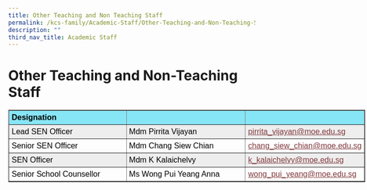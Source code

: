 ```yaml
---
title: Other Teaching and Non Teaching Staff
permalink: /kcs-family/Academic-Staff/Other-Teaching-and-Non-Teaching-Staff/
description: ""
third_nav_title: Academic Staff
---
```

Other Teaching and Non-Teaching Staff
=====================================


<table border="1" style="font-size: 16px; font-style: normal; font-variant-caps: normal; font-weight: 400; letter-spacing: normal; orphans: auto; text-align: start; text-transform: none; white-space: normal; widows: auto; word-spacing: 0px; -webkit-text-size-adjust: auto; -webkit-text-stroke-width: 0px; text-decoration: none; box-sizing: border-box; caret-color: rgb(0, 0, 0); color: rgb(0, 0, 0); font-family: Signika, Arial, sans-serif; width: 728px;"><tbody style="box-sizing: border-box;"><tr style="box-sizing: border-box; background-color: rgb(135, 230, 245);"><td style="box-sizing: border-box; padding: 5px; width: 370.667px;"><span style="box-sizing: border-box; font-family: arial, helvetica, sans-serif;"><strong style="box-sizing: border-box; font-weight: bolder;">Designation</strong></span></td><td style="box-sizing: border-box; padding: 5px; width: 387.333px;"></td><td style="box-sizing: border-box; padding: 5px; width: 15px;"></td></tr><tr style="box-sizing: border-box; background-color: rgb(238, 238, 238);"><td style="box-sizing: border-box; padding: 5px; width: 370.667px;"><span style="box-sizing: border-box; font-family: arial, helvetica, sans-serif;">Lead SEN Officer</span></td><td style="box-sizing: border-box; padding: 5px; width: 387.333px;"><span style="box-sizing: border-box; font-family: arial, helvetica, sans-serif;">Mdm Pirrita Vijayan</span></td><td style="box-sizing: border-box; padding: 5px; width: 15px;"><span style="box-sizing: border-box; font-family: arial, helvetica, sans-serif;"><a href="mailto:pirrita_vijayan@moe.edu.sg" style="box-sizing: border-box; background-color: transparent; cursor: pointer; transition: all 0.25s ease-in-out 0s; color: rgb(128, 56, 61);">pirrita_vijayan@moe.edu.sg</a></span></td></tr><tr style="box-sizing: border-box;"><td style="box-sizing: border-box; padding: 5px; width: 370.667px;"><span style="box-sizing: border-box; font-family: arial, helvetica, sans-serif;">Senior SEN Officer</span></td><td style="box-sizing: border-box; padding: 5px; width: 387.333px;"><span style="box-sizing: border-box; font-family: arial, helvetica, sans-serif;">Mdm Chang Siew Chian</span></td><td style="box-sizing: border-box; padding: 5px; width: 15px;"><a href="mailto:chang_siew_chian@moe.edu.sg" style="box-sizing: border-box; background-color: transparent; cursor: pointer; transition: all 0.25s ease-in-out 0s; color: rgb(128, 56, 61);"><span style="box-sizing: border-box; font-family: arial, helvetica, sans-serif;">chang_siew_chian@moe.edu.sg</span></a></td></tr><tr style="box-sizing: border-box; background-color: rgb(238, 238, 238);"><td style="box-sizing: border-box; padding: 5px; width: 370.667px;"><span style="box-sizing: border-box; font-family: arial, helvetica, sans-serif;">SEN Officer</span></td><td style="box-sizing: border-box; padding: 5px; width: 387.333px;"><span style="box-sizing: border-box; font-family: arial, helvetica, sans-serif;">Mdm K Kalaichelvy</span></td><td style="box-sizing: border-box; padding: 5px; width: 15px;"><a href="mailto:k_kalaichelvy@moe.edu.sg" style="box-sizing: border-box; background-color: transparent; cursor: pointer; transition: all 0.25s ease-in-out 0s; color: rgb(128, 56, 61);"><span style="box-sizing: border-box; font-family: arial, helvetica, sans-serif;">k_kalaichelvy@moe.edu.sg</span></a></td></tr><tr style="box-sizing: border-box;"><td style="box-sizing: border-box; padding: 5px; width: 370.667px;"><span style="box-sizing: border-box; font-family: arial, helvetica, sans-serif;">Senior School Counsellor</span></td><td style="box-sizing: border-box; padding: 5px; width: 387.333px;"><span style="box-sizing: border-box; font-family: arial, helvetica, sans-serif;">Ms Wong Pui Yeang Anna</span></td><td style="box-sizing: border-box; padding: 5px; width: 15px;"><a href="mailto:wong_pui_yeang@moe.edu.sg" style="box-sizing: border-box; background-color: transparent; cursor: pointer; transition: all 0.25s ease-in-out 0s; color: rgb(128, 56, 61);"><span style="box-sizing: border-box; font-family: arial, helvetica, sans-serif;">wong_pui_yeang@moe.edu.sg</span></a></td></tr></tbody></table>